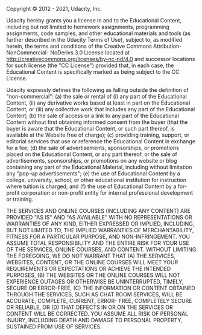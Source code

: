 Copyright © 2012 - 2021, Udacity, Inc.

Udacity hereby grants you a license in and to the Educational Content, including
but not limited to homework assignments, programming assignments, code samples,
and other educational materials and tools (as further described in the Udacity
Terms of Use), subject to, as modified herein, the terms and conditions of the
Creative Commons Attribution-NonCommercial- NoDerivs 3.0 License located at
http://creativecommons.org/licenses/by-nc-nd/4.0 and successor locations for
such license (the "CC License") provided that, in each case, the Educational
Content is specifically marked as being subject to the CC License.

Udacity expressly defines the following as falling outside the definition of
"non-commercial":
(a) the sale or rental of (i) any part of the Educational Content, (ii) any
derivative works based at least in part on the Educational Content, or (iii)
any collective work that includes any part of the Educational Content;
(b) the sale of access or a link to any part of the Educational Content without
first obtaining informed consent from the buyer (that the buyer is aware
that the Educational Content, or such part thereof, is available at the
Website free of charge);
(c) providing training, support, or editorial services that use or reference the
Educational Content in exchange for a fee;
(d) the sale of advertisements, sponsorships, or promotions placed on the
Educational Content, or any part thereof, or the sale of advertisements,
sponsorships, or promotions on any website or blog containing any part of
the Educational Material, including without limitation any "pop-up
advertisements";
(e) the use of Educational Content by a college, university, school, or other
educational institution for instruction where tuition is charged; and
(f) the use of Educational Content by a for-profit corporation or non-profit
entity for internal professional development or training.

THE SERVICES AND ONLINE COURSES (INCLUDING ANY CONTENT) ARE PROVIDED "AS IS" AND
"AS AVAILABLE" WITH NO REPRESENTATIONS OR WARRANTIES OF ANY KIND, EITHER
EXPRESSED OR IMPLIED, INCLUDING, BUT NOT LIMITED TO, THE IMPLIED WARRANTIES OF
MERCHANTABILITY, FITNESS FOR A PARTICULAR PURPOSE, AND NON-INFRINGEMENT. YOU
ASSUME TOTAL RESPONSIBILITY AND THE ENTIRE RISK FOR YOUR USE OF THE SERVICES,
ONLINE COURSES, AND CONTENT. WITHOUT LIMITING THE FOREGOING, WE DO NOT WARRANT
THAT (A) THE SERVICES, WEBSITES, CONTENT, OR THE ONLINE COURSES WILL MEET YOUR
REQUIREMENTS OR EXPECTATIONS OR ACHIEVE THE INTENDED PURPOSES, (B) THE WEBSITES
OR THE ONLINE COURSES WILL NOT EXPERIENCE OUTAGES OR OTHERWISE BE UNINTERRUPTED,
TIMELY, SECURE OR ERROR-FREE, (C) THE INFORMATION OR CONTENT OBTAINED THROUGH
THE SERVICES, SUCH AS CHAT ROOM SERVICES, WILL BE ACCURATE, COMPLETE, CURRENT,
ERROR- FREE, COMPLETELY SECURE OR RELIABLE, OR (D) THAT DEFECTS IN OR ON THE
SERVICES OR CONTENT WILL BE CORRECTED. YOU ASSUME ALL RISK OF PERSONAL INJURY,
INCLUDING DEATH AND DAMAGE TO PERSONAL PROPERTY, SUSTAINED FROM USE OF SERVICES.
